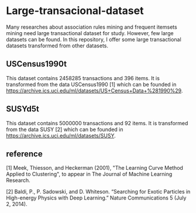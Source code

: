 # Large-transacional-dataset
Many researches about association rules mining and frequent itemsets mining need large transactional dataset for study. However, few large datasets can be found. In this repository, I offer some large transactional datasets transformed from other datasets. 
## USCensus1990t
This dataset contains 2458285 transactions and 396 items. It is transformed from the data USCensus1990 [1] which can be founded in https://archive.ics.uci.edu/ml/datasets/US+Census+Data+%281990%29.
## SUSYd5t
This dataset contains 5000000 transactions and 92 items. It is transformed from the data SUSY [2] which can be founded in https://archive.ics.uci.edu/ml/datasets/SUSY.
## reference
[1] Meek, Thiesson, and Heckerman (2001), "The Learning Curve Method Applied to Clustering", to appear in The Journal of Machine Learning Research.

[2] Baldi, P., P. Sadowski, and D. Whiteson. “Searching for Exotic Particles in High-energy Physics with Deep Learning.” Nature Communications 5 (July 2, 2014).
